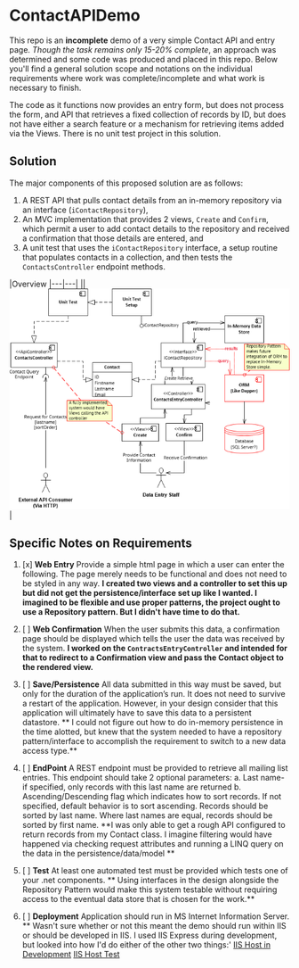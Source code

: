 # ContactAPIDemo

This repo is an __incomplete__ demo of a very simple Contact API and entry page. _Though the task remains only 15-20% complete_, an approach was determined and some code was produced and placed in this repo. Below you'll find a general solution scope and notations on the individual requirements where work was complete/incomplete and what work is necessary to finish.

The code as it functions now provides an entry form, but does not process the form, and API that retrieves a fixed collection of records by ID, but does not have either a search feature or a mechanism for retrieving items added via the Views. There is no unit test project in this solution.

## Solution 

The major components of this proposed solution are as follows:

1. A REST API that pulls contact details from an in-memory repository via an interface (```iContactRepository```), 
2. An MVC implementation that provides 2 views, ```Create``` and ```Confirm```, which permit a user to add contact details to the repository and received a confirmation that those details are entered, and 
3. A unit test that uses the ```iContactRepository``` interface, a setup routine that populates contacts in a collection, and then tests the ```ContactsController``` endpoint methods.


|Overview
|---|---|
||![Img](/images/overview.png)|


## Specific Notes on Requirements

1.	[x] **Web Entry** Provide a simple html page in which a user can enter the following.  The page merely needs to be functional and does not need to be styled in any way.
**I created two views and a controller to set this up but did not get the persistence/interface set up like I wanted. I imagined to be flexible and use proper patterns, the project ought to use a Repository pattern. But I didn't have time to do that.**

2.	[ ] **Web Confirmation** When the user submits this data, a confirmation page should be displayed which tells the user the data was received by the system.
**I worked on the ```ContractsEntryController``` and intended for that to redirect to a Confirmation view and pass the Contact object to the rendered view.**

3.	[ ] **Save/Persistence** All data submitted in this way must be saved, but only for the duration of the application’s run.  It does not need to survive a restart of the application.  However, in your design consider that this application will ultimately have to save this data to a persistent datastore.
** I could not figure out how to do in-memory persistence in the time alotted, but knew that the system needed to have a repository pattern/interface to accomplish the requirement to switch to a new data access type.**


4.	[ ] **EndPoint** A REST endpoint must be provided to retrieve all mailing list entries.  This endpoint should take 2 optional parameters:
a.	Last name- if specified, only records with this last name are returned
b.	Ascending/Descending flag which indicates how to sort records.  If not specified, default behavior is to sort ascending.  Records should be sorted by last name.  Where last names are equal, records should be sorted by first name.
**I was only able to get a rough API configured to return records from my Contact class. I imagine filtering would have happened via checking request attributes and running a LINQ query on the data in the persistence/data/model ** 
5.	[ ] **Test** At least one automated test must be provided which tests one of your .net components.
** Using interfaces in the design alongside the Repository Pattern would make this system testable without requiring access to the eventual data store that is chosen for the work.**

6.	[ ] **Deployment** Application should run in MS Internet Information Server.
** Wasn't sure whether or not this meant the demo should run within IIS or should be developed in IIS. I used IIS Express during development, but looked into how I'd do either of the other two things:'
[IIS Host in Development](http://www.c-sharpcorner.com/article/how-to-host-asp-net-mvc-5-and-web-api-on-iis-for-development-purpose/)
[IIS Host Test](http://www.c-sharpcorner.com/UploadFile/2b481f/how-to-host-Asp-Net-web-api-on-iis-server/)
